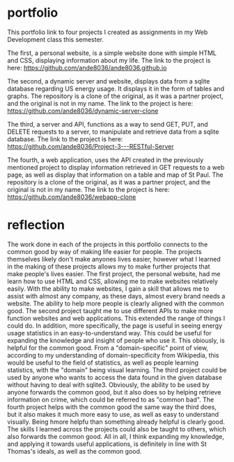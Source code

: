 # portfolio

This portfolio link to four projects I created as assignments in my Web Development class this semester. 

The first, a personal website, is a simple website done with simple HTML and CSS, displaying information about my life. The link to the project is here: https://github.com/ande8036/ande8036.github.io

The second, a dynamic server and website, displays data from a sqlite database regarding US energy usage. It displays it in the form of tables and graphs. The repository is a clone of the original, as it was a partner project, and the original is not in my name. The link to the project is here: https://github.com/ande8036/dynamic-server-clone

The third, a server and API, functions as a way to send GET, PUT, and DELETE requests to a server, to manipulate and retrieve data from a sqlite database. The link to the project is here: https://github.com/ande8036/Project-3---RESTful-Server

The fourth, a web application, uses the API created in the previously mentioned project to display information retrieved in GET requests to a web page, as well as display that information on a table and map of St Paul. The repository is a clone of the original, as it was a partner project, and the original is not in my name. The link to the project is here: https://github.com/ande8036/webapp-clone

# reflection

The work done in each of the projects in this portfolio connects to the common good by way of making life easier for people. The projects themselves likely don't make anyones lives easier, however what I learned in the making of these projects allows my to make further projects that make people's lives easier. The first project, the personal website, had me learn how to use HTML and CSS, allowing me to make websites relatively easily. With the ability to make websites, I gain a skill that allows me to assist with almost any company, as these days, almost every brand needs a website. The ability to help more people is clearly aligned with the common good. The second project taught me to use different APIs to make more function websites and web applications. This extended the range of things I could do. In addition, more specifically, the page is useful in seeing energy usage statistics in an easy-to-understand way. This could be useful for expanding the knowledge and insight of people who use it. This obiously, is helpful for the common good. From a "domain-specific" point of view, according to my understanding of domain-specificity from Wikipedia, this would be useful to the field of statistics, as well as people learning statistics, with the "domain" being visual learning. The third project could be used by anyone who wants to access the data found in the given database without having to deal with sqlite3. Obviously, the ability to be used by anyone forwards the common good, but it also does so by helping retrieve information on crime, which could be referred to as "common bad". The fourth project helps with the common good the same way the third does, but it also makes it much more easy to use, as well as easy to understand visually. Being hmore helpfu than something already helpful is clearly good. The skills I learned across the projects could also be taught to others, which also forwards the common good. All in all, I think expanding my knowledge, and applying it towards useful applications, is definitely in line with St Thomas's ideals, as well as the common good.
